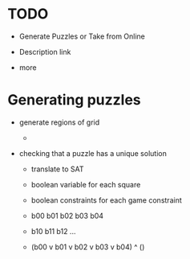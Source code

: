 # TODO


* Generate Puzzles or Take from Online

* Description link

* more 

# Generating puzzles

* generate regions of grid

  * 
  
* checking that a puzzle has a unique solution

  * translate to SAT
  
  * boolean variable for each square
  
  * boolean constraints for each game constraint
  
  * b00 b01 b02 b03 b04
  * b10 b11 b12 ...
  
  * (b00 v b01 v b02 v b03 v b04) ^ ()
